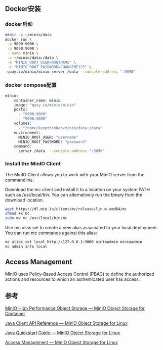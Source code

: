 ## Docker安装

### docker启动

```bash
mkdir -p ~/minio/data
docker run \
 -p 9000:9000 \
 -p 9090:9090 \
 --name minio \
 -v ~/minio/data:/data \
 -e "MINIO_ROOT_USER=ROOTNAME" \
 -e "MINIO_ROOT_PASSWORD=CHANGEME123" \
 quay.io/minio/minio server /data --console-address ":9090"
```

### docker compose配置

```bash
minio:
    container_name: minio
    image: "quay.io/minio/minio"
    ports:
      - "9000:9000"
      - "9090:9090"
    volumes:
      - "/home/keepthinker/minio/data:/data"
    environment:
      MINIO_ROOT_USER: "username"
      MINIO_ROOT_PASSWORD: "password"
    command:
      server /data  --console-address ":9090"
```

### Install the MinIO Client

The MinIO Client allows you to work with your MinIO server from the commandline.

Download the mc client and install it to a location on your system PATH such as /usr/local/bin. You can alternatively run the binary from the download location.

```bash
wget https://dl.min.io/client/mc/release/linux-amd64/mc
chmod +x mc
sudo mv mc /usr/local/bin/mc
```

Use mc alias set to create a new alias associated to your local deployment. You can run mc commands against this alias:

```bash
mc alias set local http://127.0.0.1:9000 minioadmin minioadmin
mc admin info local
```

## Access Management

MinIO uses Policy-Based Access Control (PBAC) to define the authorized actions and resources to which an authenticated user has access.



## 参考

[MinIO High Performance Object Storage &#8212; MinIO Object Storage for Container](https://min.io/docs/minio/container/index.html)

[Java Client API Reference &#8212; MinIO Object Storage for Linux](https://min.io/docs/minio/linux/developers/java/API.html#getPresignedObjectUrl)

[Java Quickstart Guide &#8212; MinIO Object Storage for Linux](https://min.io/docs/minio/linux/developers/java/minio-java.html)

[Access Management &#8212; MinIO Object Storage for Linux](https://min.io/docs/minio/linux/administration/identity-access-management/policy-based-access-control.html#id5)
